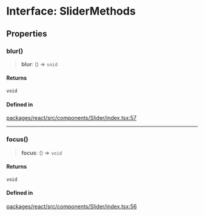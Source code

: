 # Interface: SliderMethods

## Properties

### blur()

> **blur**: () => `void`

#### Returns

`void`

#### Defined in

[packages/react/src/components/Slider/index.tsx:57](https://github.com/m1m0zzz/tremolo-ui/blob/7d11785da2668f64368eae498b8e04db28c30096/packages/react/src/components/Slider/index.tsx#L57)

***

### focus()

> **focus**: () => `void`

#### Returns

`void`

#### Defined in

[packages/react/src/components/Slider/index.tsx:56](https://github.com/m1m0zzz/tremolo-ui/blob/7d11785da2668f64368eae498b8e04db28c30096/packages/react/src/components/Slider/index.tsx#L56)
